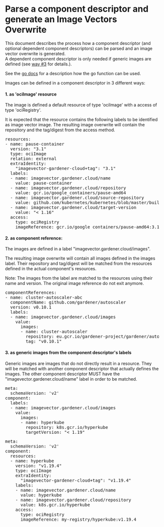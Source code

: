 # Parse a component descriptor and generate an Image Vectors Overwrite

This document describes the process how a component descriptor (and optional dependent component descriptors) can be parsed and an image vector overwrite is generated.<br>
A dependent component descriptor is only needed if generic images are defined (see [way #3](#3-as-generic-images-from-the-component-descriptors-labels) for details.).

See the [go docs](https://github.com/gardener/image-vector/blob/main/pkg/overwrite.go#L100) for a description how the go function can be used.

Images can be defined in a component descriptor in 3 different ways:

#### 1. as 'ociImage' resource
   
The image is defined a default resource of type 'ociImage' with a access of type 'ociRegistry'.
   
It is expected that the resource contains the following labels to be identified as image vector image.
The resulting image overwrite will contain the repository and the tag/digest from the access method.
<pre>
resources:
- name: pause-container
  version: "3.1"
  type: ociImage
  relation: external
  extraIdentity:
    "imagevector-gardener-cloud+tag": "3.1"
  labels:
  - name: imagevector.gardener.cloud/name
    value: pause-container
  - name: imagevector.gardener.cloud/repository
    value: gcr.io/google_containers/pause-amd64
  - name: imagevector.gardener.cloud/source-repository
    value: github.com/kubernetes/kubernetes/blob/master/build/pause/Dockerfile
  - name: imagevector.gardener.cloud/target-version
    value: "< 1.16"
  access:
    type: ociRegistry
    imageReference: gcr.io/google_containers/pause-amd64:3.1
</pre>

#### 2. as component reference: 

The images are defined in a label "imagevector.gardener.cloud/images".

The resulting image overwrite will contain all images defined in the images label.
Their repository and tag/digest will be matched from the resources defined in the actual component's resources.

Note: The images from the label are matched to the resources using their name and version. The original image reference do not exit anymore.

<pre>
componentReferences:
- name: cluster-autoscaler-abc
  componentName: github.com/gardener/autoscaler
  version: v0.10.1
  labels:
  - name: imagevector.gardener.cloud/images
    value:
      images:
      - name: cluster-autoscaler
        repository: eu.gcr.io/gardener-project/gardener/autoscaler/cluster-autoscaler
        tag: "v0.10.1"
</pre>

#### 3. as **generic images** from the component descriptor's labels

Generic images are images that do not directly result in a resource.
They will be matched with another component descriptor that actually defines the images.
The other component descriptor MUST have the "imagevector.gardener.cloud/name" label in order to be matched.

<pre>
meta:
  schemaVersion: 'v2'
component:
  labels:
  - name: imagevector.gardener.cloud/images
    value:
      images:
      - name: hyperkube
        repository: k8s.gcr.io/hyperkube
        targetVersion: "< 1.19"
</pre>

<pre>
meta:
  schemaVersion: 'v2'
component:
  resources:
  - name: hyperkube
    version: "v1.19.4"
    type: ociImage
    extraIdentity:
      "imagevector-gardener-cloud+tag": "v1.19.4"
    labels:
    - name: imagevector.gardener.cloud/name
      value: hyperkube
    - name: imagevector.gardener.cloud/repository
      value: k8s.gcr.io/hyperkube
    access:
	  type: ociRegistry
	  imageReference: my-registry/hyperkube:v1.19.4
</pre>
